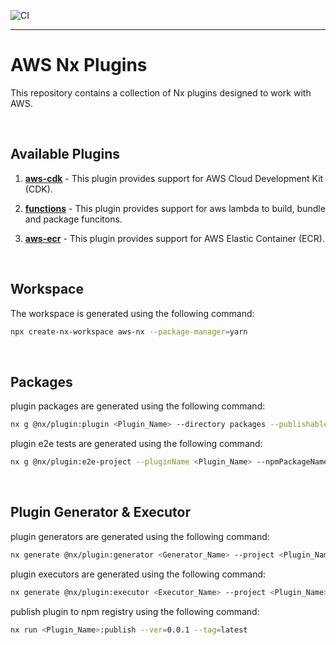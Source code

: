 ![CI](https://github.com/StellarScript/aws-nx/actions/workflows/ci.yml/badge.svg)

---

# AWS Nx Plugins

This repository contains a collection of Nx plugins designed to work with AWS.

<br>

## Available Plugins

1. [**aws-cdk**](https://github.com/StellarScript/aws-nx/tree/main/packages/aws-cdk#nx-aws-cdk-documentation) - This plugin provides support for AWS Cloud Development Kit (CDK).

2. [**functions**](https://github.com/StellarScript/aws-nx/tree/main/packages/functions#functions-documentation) - This plugin provides support for aws lambda to build, bundle and package funcitons.

3. [**aws-ecr**](https://github.com/StellarScript/aws-nx/tree/main/packages/aws-ecr#nx-aws-ecr-documentation) - This plugin provides support for AWS Elastic Container (ECR).

<br>

## Workspace

The workspace is generated using the following command:

```bash
npx create-nx-workspace aws-nx --package-manager=yarn
```

<br>

## Packages

plugin packages are generated using the following command:

```bash
nx g @nx/plugin:plugin <Plugin_Name> --directory packages --publishable --buildable
```

plugin e2e tests are generated using the following command:

```bash
nx g @nx/plugin:e2e-project --pluginName <Plugin_Name> --npmPackageName <Npm_Package_Name> --pluginOutputPath dist/<Plugin_Name>
```

<br>

## Plugin Generator & Executor

plugin generators are generated using the following command:

```bash
nx generate @nx/plugin:generator <Generator_Name> --project <Plugin_Name>
```

plugin executors are generated using the following command:

```bash
nx generate @nx/plugin:executor <Executor_Name> --project <Plugin_Name>
```

publish plugin to npm registry using the following command:

```bash
nx run <Plugin_Name>:publish --ver=0.0.1 --tag=latest
```

